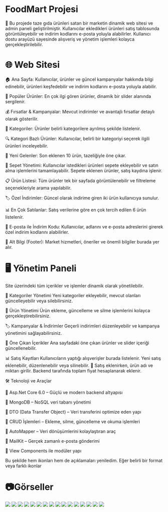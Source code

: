 # FoodMart Projesi
🛒 Bu projede taze gıda ürünleri satan bir marketin dinamik web sitesi ve admin paneli geliştirilmiştir. Kullanıcılar ekledikleri ürünleri satış tablosunda görüntüleyebilir ve indirim kodlarını e-posta yoluyla alabilirler. Kullanıcı dostu arayüzü sayesinde alışveriş ve yönetim işlemleri kolayca gerçekleştirilebilir.

# 🌐 Web Sitesi
🏠 Ana Sayfa: Kullanıcılar, ürünler ve güncel kampanyalar hakkında bilgi edinebilir, ürünleri keşfedebilir ve indirim kodlarını e-posta yoluyla alabilir.

🎡 Popüler Ürünler: En çok ilgi gören ürünler, dinamik bir slider alanında sergilenir.

💰 Fırsatlar & Kampanyalar: Mevcut indirimler ve avantajlı fırsatlar detaylı olarak gösterilir.

📂 Kategoriler: Ürünler belirli kategorilere ayrılmış şekilde listelenir.

🔍 Kategori Bazlı Ürünler: Kullanıcılar, belirli bir kategoriyi seçerek ilgili ürünleri inceleyebilir.

🍏 Yeni Gelenler: Son eklenen 10 ürün, tazeliğiyle öne çıkar.

🛒 Sepet Yönetimi: Kullanıcılar istedikleri ürünleri sepete ekleyebilir ve satın alma işlemlerini tamamlayabilir. Sepete eklenen ürünler, satış kaydına işlenir.

📋 Ürün Listesi: Tüm ürünler tek bir sayfada görüntülenebilir ve filtreleme seçenekleriyle arama yapılabilir.

🏷️ Özel İndirimler: Güncel olarak indirime giren iki ürün kullanıcıya sunulur.

📊 En Çok Satılanlar: Satış verilerine göre en çok tercih edilen 6 ürün listelenir.

📩 E-posta ile İndirim Kodu: Kullanıcılar, adlarını ve e-posta adreslerini girerek özel indirim kodlarını alabilirler.

📢 Alt Bilgi (Footer): Market hizmetleri, öneriler ve önemli bilgiler burada yer alır.

# 🖥️ Yönetim Paneli
Site üzerindeki tüm içerikler ve işlemler dinamik olarak yönetilebilir.

📑 Kategoriler Yönetimi
Yeni kategoriler ekleyebilir, mevcut olanları güncelleyebilir veya silebilirsiniz.

🛒 Ürün Yönetimi
Ürün ekleme, güncelleme ve silme işlemlerini kolayca gerçekleştirebilirsiniz.

🏷️ Kampanyalar & İndirimler
Geçerli indirimleri düzenleyebilir ve kampanya yönetimini sağlayabilirsiniz.

🚀 Öne Çıkan İçerikler
Ana sayfadaki öne çıkan ürünler ve slider içeriği güncellenebilir.

📊 Satış Kayıtları
Kullanıcıların yaptığı alışverişler burada listelenir. Yeni satış eklenebilir, düzenlenebilir veya silinebilir.
📌 Satış eklenirken, ürün adı ve miktarı girilir. Backend tarafında toplam fiyat hesaplanarak eklenir.

🛠️ Teknoloji ve Araçlar

🔹 Asp.Net Core 6.0 – Güçlü ve modern backend altyapısı

🔹 MongoDB – NoSQL veri tabanı yönetimi

🔹 DTO (Data Transfer Object) – Veri transferini optimize eden yapı

🔹 CRUD İşlemleri – Ekleme, silme, güncelleme ve okuma işlemleri

🔹 AutoMapper – Veri dönüşümlerini kolaylaştıran araç

🔹 MailKit – Gerçek zamanlı e-posta gönderimi

🔹 View Components ile modüler yapı

Bu şekilde hem ikonları hem de açıklamaları yeniledim. Eğer belirli bir format veya farklı ikonlar
# 📷Görseller
![](https://github.com/berkiskitoglu/MongoDbFoodMart/blob/master/images/default.png)
![](https://github.com/berkiskitoglu/MongoDbFoodMart/blob/master/images/mail.png)
![](https://github.com/berkiskitoglu/MongoDbFoodMart/blob/master/images/product-1.png)
![](https://github.com/berkiskitoglu/MongoDbFoodMart/blob/master/images/product-create.png)
![](https://github.com/berkiskitoglu/MongoDbFoodMart/blob/master/images/product-2.png)
![](https://github.com/berkiskitoglu/MongoDbFoodMart/blob/master/images/category_list.png)
![](https://github.com/berkiskitoglu/MongoDbFoodMart/blob/master/images/category_create.png)
![](https://github.com/berkiskitoglu/MongoDbFoodMart/blob/master/images/category_update.png)
![](https://github.com/berkiskitoglu/MongoDbFoodMart/blob/master/images/slider_list.png)
![](https://github.com/berkiskitoglu/MongoDbFoodMart/blob/master/images/slider_create.png)
![](https://github.com/berkiskitoglu/MongoDbFoodMart/blob/master/images/slider_update.png)
![](https://github.com/berkiskitoglu/MongoDbFoodMart/blob/master/images/discount_list.png)
![](https://github.com/berkiskitoglu/MongoDbFoodMart/blob/master/images/discount_create.png)
![](https://github.com/berkiskitoglu/MongoDbFoodMart/blob/master/images/discount_update.png)
![](https://github.com/berkiskitoglu/MongoDbFoodMart/blob/master/images/selling_list.png)
![](https://github.com/berkiskitoglu/MongoDbFoodMart/blob/master/images/selling_create.png)
